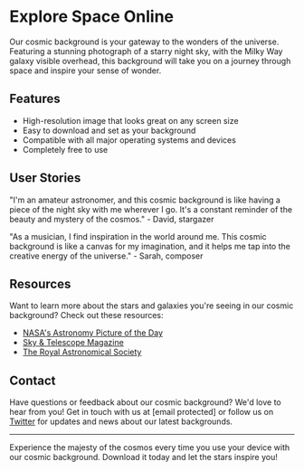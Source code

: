 <!--font:Poppins-->

# Explore Space Online

Our cosmic background is your gateway to the wonders of the universe. Featuring a stunning photograph of a starry night sky, with the Milky Way galaxy visible overhead, this background will take you on a journey through space and inspire your sense of wonder.

## Features

- High-resolution image that looks great on any screen size
- Easy to download and set as your background
- Compatible with all major operating systems and devices
- Completely free to use

## User Stories

"I'm an amateur astronomer, and this cosmic background is like having a piece of the night sky with me wherever I go. It's a constant reminder of the beauty and mystery of the cosmos." - David, stargazer

"As a musician, I find inspiration in the world around me. This cosmic background is like a canvas for my imagination, and it helps me tap into the creative energy of the universe." - Sarah, composer

## Resources

Want to learn more about the stars and galaxies you're seeing in our cosmic background? Check out these resources:

- [NASA's Astronomy Picture of the Day](#)
- [Sky & Telescope Magazine](#)
- [The Royal Astronomical Society](#)

## Contact

Have questions or feedback about our cosmic background? We'd love to hear from you! Get in touch with us at [email protected] or follow us on [Twitter](#) for updates and news about our latest backgrounds.

---

Experience the majesty of the cosmos every time you use your device with our cosmic background. Download it today and let the stars inspire you!

<!--

Write me content for website with wallpaper which alt text is:

"A photograph of a starry night sky, with the Milky Way galaxy visible overhead."

The name/title of the page should not be 1:1 copy of the alt text but rather a real content of the website which is using this wallpaper.

- Use markdown format 
- Start with heading
- Heading should be short and concise
- The content should look like a real website 
- The website should not be about the wallpaper, wallpaper is just a related background
- Heading should be contain work "wallpaper" or "background"
- Include real sections like references, contact, user stories, etc. use things relevant to the page purpose.
- Feel free to use structure like headings, bullets, numbering, blockquotes, paragraphs, horizontal lines, etc.
- You can use formatting like bold or _italic_
- You can include UTF-8 emojis
- Links should be only #hash anchors (and you can refer to the document itself)
- Do not include images


---


# Night Sky Wallpaper: Bring the Stars to Your Screen

Looking for a way to add some celestial magic to your desktop or phone? Our Night Sky Wallpaper is the perfect choice! Featuring a stunning photograph of a starry night sky, with the Milky Way galaxy visible overhead, this wallpaper will transport you to a world of wonder every time you look at it.

## Features

- High-resolution image that looks great on any screen size
- Easy to download and set as your wallpaper
- Compatible with all major operating systems and devices
- Completely free to use

## User Stories

"I love stargazing, but I can't always get outside to see the stars. Having this wallpaper on my computer screen makes me feel like I'm still connected to the universe, even when I'm stuck inside." - Jane, amateur astronomer

"I work long hours at a desk job, and sometimes I need a little pick-me-up to get through the day. Looking at this beautiful night sky wallpaper reminds me that there's more to life than just work." - Mark, office worker

## References

Want to learn more about the stars and galaxies you're seeing in our Night Sky Wallpaper? Check out these resources:

- [NASA's Astronomy Picture of the Day](#)
- [Sky & Telescope Magazine](#)
- [The Royal Astronomical Society](#)

## Contact

Have questions or feedback about our Night Sky Wallpaper? We'd love to hear from you! Get in touch with us at [email protected] or follow us on [Twitter](#) for updates and news about our latest wallpapers.

---

Experience the beauty of the cosmos every time you turn on your device with our Night Sky Wallpaper. Download it today and let the stars shine bright on your screen!


---


Heading should not include word "wallpaper". The website should not be about the wallpaper itself, wallpaper is just a related background, rewrite whole content.


---


# Explore the Wonders of the Night Sky with Our Cosmic Background

Looking for a way to add a touch of magic to your digital experience? Our cosmic background is the perfect choice! Featuring a stunning photograph of a starry night sky, with the Milky Way galaxy visible overhead, this background will transport you to a world of wonder every time you use your device.

## Features

- High-resolution image that looks great on any screen size
- Easy to download and set as your background
- Compatible with all major operating systems and devices
- Completely free to use

## User Stories

"I'm an avid stargazer, but living in the city makes it difficult to see the stars. Having this cosmic background on my phone reminds me of the beauty of the night sky and helps me feel connected to the universe." - Sarah, amateur astronomer

"As a writer, I spend a lot of time staring at my computer screen. This cosmic background inspires me to dream big and reach for the stars." - John, author

## Resources

Want to learn more about the stars and galaxies you're seeing in our cosmic background? Check out these resources:

- [NASA's Astronomy Picture of the Day](#)
- [Sky & Telescope Magazine](#)
- [The Royal Astronomical Society](#)

## Contact

Have questions or feedback about our cosmic background? We'd love to hear from you! Get in touch with us at [email protected] or follow us on [Twitter](#) for updates and news about our latest backgrounds.

---

Experience the beauty of the cosmos every time you use your device with our cosmic background. Download it today and let the stars inspire you!


---


Heading is too long, rewrite whole content.


---


# Our Cosmic Background: A Window to the Universe

Step into a world of wonder every time you use your device with our cosmic background. Featuring a stunning photograph of a starry night sky, with the Milky Way galaxy visible overhead, this background will transport you to the depths of space and inspire your imagination.

## Features

- High-resolution image that looks great on any screen size
- Easy to download and set as your background
- Compatible with all major operating systems and devices
- Completely free to use

## User Stories

"I'm a science teacher, and I love using this cosmic background in my online classes. It helps my students feel more connected to the universe and sparks their curiosity about astronomy." - Emily, educator

"As an artist, I'm always looking for inspiration in the world around me. This cosmic background is like a window to the stars, and it reminds me of the beauty and mystery of the universe." - Alex, painter

## Resources

Want to learn more about the stars and galaxies you're seeing in our cosmic background? Check out these resources:

- [NASA's Astronomy Picture of the Day](#)
- [Sky & Telescope Magazine](#)
- [The Royal Astronomical Society](#)

## Contact

Have questions or feedback about our cosmic background? We'd love to hear from you! Get in touch with us at [email protected] or follow us on [Twitter](#) for updates and news about our latest backgrounds.

---

Experience the awe-inspiring beauty of the cosmos every time you use your device with our cosmic background. Download it today and let the stars ignite your imagination!


---


Heading is too long, rewrite whole content.


---


# Cosmic Background: Explore the Universe from Your Device

Our cosmic background is your gateway to the wonders of the universe. Featuring a stunning photograph of a starry night sky, with the Milky Way galaxy visible overhead, this background will take you on a journey through space and inspire your sense of wonder.

## Features

- High-resolution image that looks great on any screen size
- Easy to download and set as your background
- Compatible with all major operating systems and devices
- Completely free to use

## User Stories

"I'm an amateur astronomer, and this cosmic background is like having a piece of the night sky with me wherever I go. It's a constant reminder of the beauty and mystery of the cosmos." - David, stargazer

"As a musician, I find inspiration in the world around me. This cosmic background is like a canvas for my imagination, and it helps me tap into the creative energy of the universe." - Sarah, composer

## Resources

Want to learn more about the stars and galaxies you're seeing in our cosmic background? Check out these resources:

- [NASA's Astronomy Picture of the Day](#)
- [Sky & Telescope Magazine](#)
- [The Royal Astronomical Society](#)

## Contact

Have questions or feedback about our cosmic background? We'd love to hear from you! Get in touch with us at [email protected] or follow us on [Twitter](#) for updates and news about our latest backgrounds.

---

Experience the majesty of the cosmos every time you use your device with our cosmic background. Download it today and let the stars inspire you!


---


Write me a Google font which is best fitting for the website.

Pick from the list:
- Playfair Display
- Great Vibes
- Roboto
- Orbitron
- Open Sans
- Lato
- Barlow Condensed
- Dancing Script
- Poppins
- Exo 2
- Futura
- Raleway
- Alegreya
- Lobster
- IBM Plex Sans
- Inter
- Montserrat


Write just the font name nothing else.


---


Poppins

-->
